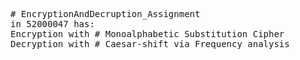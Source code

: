 <pre>
# EncryptionAndDecruption_Assignment
in 52000047 has:
Encryption with # Monoalphabetic Substitution Cipher
Decryption with # Caesar-shift via Frequency analysis
</pre>
